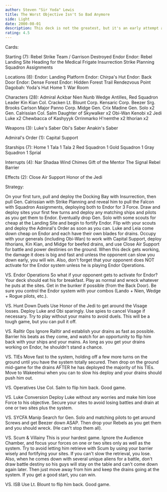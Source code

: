 ```yaml
---
author: Steven "Sir Yoda" Lewis
title: The Worst Objective Isn't So Bad Anymore
side: Light
date: 2000-08-01
description: This deck is not the greatest, but it's an early attempt at a heavy Death Star II combo deck with one of the worst objectives in the game.  I had to build it since the cards in it work so unbelievably well together.
rating: 4.5
---
```

Cards: 

Starting (7):
Rebel Strike Team / Garrison Destroyed
Endor
Endor: Rebel Landing Site
Heading for the Medical Frigate
Insurrection
Strike Planning
Squadron Assignments

Locations (8):
Endor: Landing Platform
Endor: Chirpa's Hut
Endor: Back Door
Endor: Dense Forest
Endor: Hidden Forest Trail
Rendezvous Point
Dagobah: Yoda's Hut
Home 1: War Room

Characters (28):
Admiral Ackbar
Nien Nunb
Wedge Antilles, Red Squadron Leader
Kin Kian
Col. Cracken
Lt. Blount
Corp. Kensaric
Corp. Beezer
Srg. Brooks Carlson
Major Panno
Corp. Midge
Gen. Crix Madine
Gen. Solo x2
Gen. Calrissian
Col. Salm
Daughter of Skywalker x2
Obi-Wan Kenobi x2
Jedi Luke x2
Chewbacca of Kashyyyk
Orrinmarko
H'nemthe x2
Ithorian x2

Weapons (3):
Luke's Saber
Obi's Saber
Anakin's Saber

Admiral's Order (1):
Capital Support

Starships (7):
Home 1
Tala 1
Tala 2
Red Squadron 1
Gold Squadron 1
Gray Squadron 1
Sprial

Interrupts (4):
Nar Shadaa Wind Chimes
Gift of the Mentor
The Signal
Rebel Barrier

Effects (2):
Close Air Support
Honor of the Jedi


Strategy: 

On your first turn, pull and deploy the Docking Bay with Insurrection, then pull Gen. Calrissian with Strike Planning and reveal him to pull the Falcon with Squadron Assignments, deploying both to Endor for 3 Force.  Draw and deploy sites your first few turns and deploy any matching ships and pilots as you get them to Endor.  Eventually drop Gen. Solo with some scouts for cheap at the Landing Site and begin to fortify Endor.  Flip with your scouts and deploy the Admiral's Order as soon as you can.  Luke and Leia come down cheap on Endor and each have their own blades for drains.	Occupy with your generals (including Obi-Wan) to work with Capital Support, deploy Ithorians, Kin Kian, and Midge for beefed drains, and use Close Air Support for battle and power destinies on the ground.  When this deck gets working, the damage it does is big and fast and unless the opponent can slow you down early, you will win.  Also, don't forget that your opponent does NOT activate for the Endor system unless he is playing Endor Operations.

VS. Endor Operations
So what if your opponent gets to activate for Endor?  Your deck should eat his for breakfast.  Play as normal and wreck whatever he puts at the sites.	Get in the bunker if possible (from the Back Door).  Be sure you control the Endor system with your combos (Lando + Nien, Wedge + Rogue pilots, etc.).

VS. Hunt Down Duels
Use Honor of the Jedi to get around the Visage losses.	Deploy Luke and Obi sparingly.	Use spies to cancel Visage if necessary.  Try to play without your mains to avoid duels.  This will be a tough game, but you can pull it off.

VS. Ralltir Ops
Ignore Ralltir and establish your drains as fast as possible.  Barrier his beats as they come, and watch for an opportunity to flip him back with your ships and your mains.  As long as you get your drains working on Endor, he shouldn't stand a chance.

VS. TIEs
Move fast to the system, holding off a few more turns on the ground until you have the system totally secured.	Then drop on the ground mid-game for the drains AFTER he has deployed the majority of his TIEs.  Move to Wakeelmui when you can to slow his deploy and your drains should push him out.

VS. Operatives
Use Col. Salm to flip him back.  Good game.

VS. Luke Conversion
Deploy Luke without any worries and make him lose Force to his objective.  Secure your sites to avoid losing battles and drain at one or two sites plus the system.

VS. SYCFA Manip
Search for Gen. Solo and matching pilots to get around Screws and get Beezer down ASAP.  Then drop your Rebels as you get them and you should wreck.  (He can't stop them all).

VS. Scum & Villainy
This is your hardest game.  Ignore the Audience Chamber, and focus your forces on one or two sites only as well as the system.	Try to avoid letting him retrieve with Scum by using your barrier wisely and fortifying your sites.  If you can't slow the retrieval, you lose.  Also, when he comes down with several unique aliens for a battle, don't draw battle destiny so his guys will stay on the table and can't come down again later.  Then just move away from him and keep the drains going at the system.  If you get a good start, you can win.

VS. ISB
Use Lt. Blount to flip him back.  Good game.
